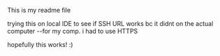 This is my readme file

trying this on local IDE to see if SSH URL works bc it didnt on the actual computer --for my comp. i had to use HTTPS

hopefully this works! :)
